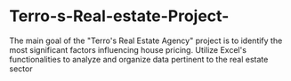# Terro-s-Real-estate-Project-
 The main goal of the "Terro's Real Estate Agency" project is to identify the most significant factors influencing house pricing. Utilize Excel's functionalities to analyze and organize data pertinent to the real estate sector
